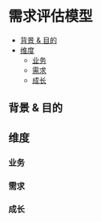 需求评估模型
===

- [背景 & 目的](#背景--目的)
- [维度](#维度)
    - [业务](#业务)
    - [需求](#需求)
    - [成长](#成长)

## 背景 & 目的

## 维度

### 业务

### 需求

### 成长

